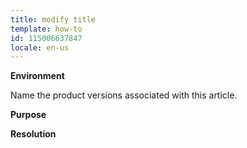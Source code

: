 ```yaml
---
title: modify title
template: how-to
id: 115006637847
locale: en-us
---
```


**Environment**

Name the product versions associated with this article.

**Purpose**


**Resolution**
